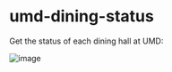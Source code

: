 # umd-dining-status
Get the status of each dining hall at UMD:

![image](https://github.com/AmberLehmann/umd-dining-status/assets/132320992/9b0f0c22-6233-4ad3-894d-6c0f8ee8a264)
